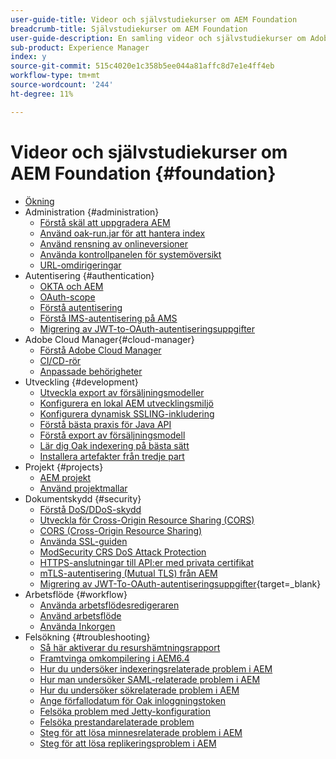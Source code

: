 ```yaml
---
user-guide-title: Videor och självstudiekurser om AEM Foundation
breadcrumb-title: Självstudiekurser om AEM Foundation
user-guide-description: En samling videor och självstudiekurser om Adobe Experience Manager Foundation.
sub-product: Experience Manager
index: y
source-git-commit: 515c4020e1c358b5ee044a81affc8d7e1e4ff4eb
workflow-type: tm+mt
source-wordcount: '244'
ht-degree: 11%

---
```



# Videor och självstudiekurser om AEM Foundation {#foundation}

+ [Ökning](./overview.md)
+ Administration {#administration}
   + [Förstå skäl att uppgradera AEM](./administration/understand-reasons-to-upgrade.md)
   + [Använd oak-run.jar för att hantera index](./administration/use-oak-run-jar-to-manage-indexes.md)
   + [Använd rensning av onlineversioner](./administration/use-online-revision-clean-up.md)
   + [Använda kontrollpanelen för systemöversikt](./administration/use-the-system-overview-dashboard.md)
   + [URL-omdirigeringar](./administration/url-redirection.md)
+ Autentisering {#authentication}
   + [OKTA och AEM](authentication/okta-saml-integration.md)
   + [OAuth-scope](authentication/oauth-code-sample-develop.md)
   + [Förstå autentisering](authentication/authentication-support-article-understand.md)
   + [Förstå IMS-autentisering på AMS](authentication/adobe-ims-authentication-technical-video-understand.md)
   + [Migrering av JWT-to-OAuth-autentiseringsuppgifter](authentication/jwt-to-oauth-migration.md)
+ Adobe Cloud Manager{#cloud-manager}
   + [Förstå Adobe Cloud Manager](./cloud-manager/understand-cloud-manager-for-aem.md)
   + [CI/CD-rör](./cloud-manager/use-the-cicd-pipeline-in-cloud-manager-for-aem.md)
   + [Anpassade behörigheter](./cloud-manager/cloud-permissions.md)
+ Utveckling {#development}
   + [Utveckla export av försäljningsmodeller](./development/develop-sling-model-exporter.md)
   + [Konfigurera en lokal AEM utvecklingsmiljö](./development/set-up-a-local-aem-development-environment.md)
   + [Konfigurera dynamisk SSLING-inkludering](./development/set-up-sling-dynamic-include.md)
   + [Förstå bästa praxis för Java API](./development/understand-java-api-best-practices.md)
   + [Förstå export av försäljningsmodell](./development/understand-sling-model-exporter.md)
   + [Lär dig Oak indexering på bästa sätt](./development/understand-indexing-best-practices.md)
   + [Installera artefakter från tredje part](./development/install-third-party-artifacts.md)
+ Projekt {#projects}
   + [AEM projekt](./projects/develop-aem-projects.md)
   + [Använd projektmallar](./projects/use-project-masters.md)
+ Dokumentskydd {#security}
   + [Förstå DoS/DDoS-skydd](./security/understanding-dos-and-prevention-approaches.md)
   + [Utveckla för Cross-Origin Resource Sharing (CORS)](./security/develop-for-cross-origin-resource-sharing.md)
   + [CORS (Cross-Origin Resource Sharing)](./security/understand-cross-origin-resource-sharing.md)
   + [Använda SSL-guiden](./security/use-the-ssl-wizard.md)
   + [ModSecurity CRS DoS Attack Protection](./security/modsecurity-crs-dos-attack-protection.md)
   + [HTTPS-anslutningar till API:er med privata certifikat](./security/call-internal-apis-having-private-certificate.md)
   + [mTLS-autentisering (Mutual TLS) från AEM](./security/mutual-tls-authentication.md)
   + [Migrering av JWT-To-OAuth-autentiseringsuppgifter](https://experienceleague.adobe.com/en/docs/experience-manager-learn/foundation/authentication/jwt-to-oauth-migration){target=_blank}
+ Arbetsflöde {#workflow}
   + [Använda arbetsflödesredigeraren](./workflow/use-the-workflow-editor.md)
   + [Använd arbetsflöde](./workflow/use-workflow.md)
   + [Använda Inkorgen](./workflow/use-the-inbox.md)
+ Felsökning {#troubleshooting}
   + [Så här aktiverar du resurshämtningsrapport](./troubleshooting/how-to-enable-asset-download-report.md)
   + [Framtvinga omkompilering i AEM6.4](./troubleshooting/how-to-force-recompilation.md)
   + [Hur du undersöker indexeringsrelaterade problem i AEM](./troubleshooting/how-to-investigate-indexing-related-issues.md)
   + [Hur man undersöker SAML-relaterade problem i AEM](./troubleshooting/how-to-investigate-saml-related-issues.md)
   + [Hur du undersöker sökrelaterade problem i AEM](./troubleshooting/how-to-investigate-search-related-issues.md)
   + [Ange förfallodatum för Oak inloggningstoken](./troubleshooting/how-to-set-the-oak-login-token-session-expiration.md)
   + [Felsöka problem med Jetty-konfiguration](./troubleshooting/how-to-troubleshoot-issues-related-to-jetty-configuration.md)
   + [Felsöka prestandarelaterade problem](./troubleshooting/how-to-troubleshoot-performance-related-issues.md)
   + [Steg för att lösa minnesrelaterade problem i AEM](./troubleshooting/steps-to-resolve-memory-related-issues.md)
   + [Steg för att lösa replikeringsproblem i AEM](./troubleshooting/steps-to-resolve-replication-issues.md)
